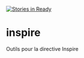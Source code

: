 [![Stories in Ready](https://badge.waffle.io/sgmap/inspire.png?label=ready&title=Ready)](https://waffle.io/sgmap/inspire)
# inspire
Outils pour la directive Inspire
